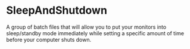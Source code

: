 # SleepAndShutdown
A group of batch files that will allow you to put your monitors into sleep/standby mode immediately while setting a specific amount of time before your computer shuts down.
